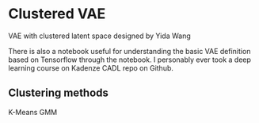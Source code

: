 # Clustered VAE
<p class="lead">
VAE with clustered latent space designed by Yida Wang
</p>

There is also a notebook useful for understanding the basic VAE definition based on Tensorflow through the notebook. I personably ever took a deep learning course on Kadenze CADL repo on Github.

## Clustering methods

K-Means
GMM

